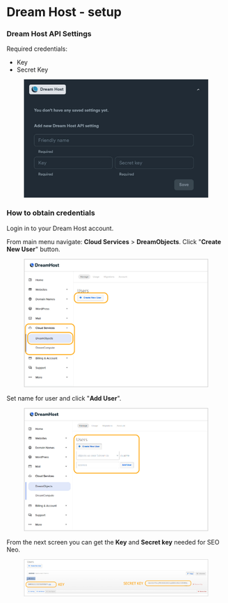 # Dream Host - setup

### Dream Host API Settings

Required credentials:

* Key
* Secret Key

<figure><img src="../../../.gitbook/assets/Dream Host.jpg" alt=""><figcaption></figcaption></figure>

### How to obtain credentials

Login in to your Dream Host account.

From main menu navigate: **Cloud Services** > **DreamObjects**. Click "**Create New User**" button.

<figure><img src="../../../.gitbook/assets/Dreamhost 1.jpg" alt=""><figcaption></figcaption></figure>

Set name for user and click "**Add User**".

<figure><img src="../../../.gitbook/assets/Dreamhost 2.jpg" alt=""><figcaption></figcaption></figure>

From the next screen you can get the **Key** and **Secret key** needed for SEO Neo.

<figure><img src="../../../.gitbook/assets/Dreamhost 3.jpg" alt=""><figcaption></figcaption></figure>
